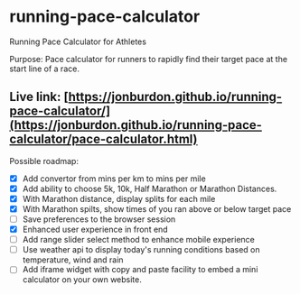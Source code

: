 # running-pace-calculator
Running Pace Calculator for Athletes

Purpose:
Pace calculator for runners to rapidly find their target pace at the start line of a race.

## Live link: [https://jonburdon.github.io/running-pace-calculator/](https://jonburdon.github.io/running-pace-calculator/pace-calculator.html)

Possible roadmap:

* [x] Add convertor from mins per km to mins per mile
* [x] Add ability to choose 5k, 10k, Half Marathon or Marathon Distances.
* [x] With Marathon distance, display splits for each mile
* [x] With Marathon spilts, show times of you ran above or below target pace
* [ ] Save preferences to the browser session
* [x] Enhanced user experience in front end
* [ ] Add range slider select method to enhance mobile experience
* [ ] Use weather api to display today's running conditions based on temperature, wind and rain
* [ ] Add iframe widget with copy and paste facility to embed a mini calculator on your own website.
